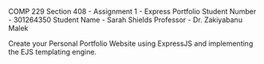 COMP 229 Section 408 - Assignment 1 - Express Portfolio
Student Number - 301264350
Student Name - Sarah Shields
Professor - Dr. Zakiyabanu Malek

Create your Personal Portfolio Website using ExpressJS 
and implementing the EJS templating engine.